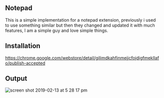 ## Notepad

This is a simple implementation for a notepad extension, previously i used to use something similar but then they changed and updated it with much features, I am a simple guy and love simple things.

## Installation

https://chrome.google.com/webstore/detail/gilimdkahfinmejjcfojdigfmekllafo/publish-accepted

## Output

![screen shot 2019-02-13 at 5 28 17 pm](https://user-images.githubusercontent.com/12614476/52709397-c9eecd00-2fb4-11e9-943b-ec7ecb344812.png)
